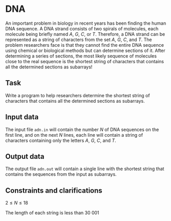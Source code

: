 # DNA

An important problem in biology in recent years has been finding the human DNA sequence. A DNA strand consists of two spirals of molecules, each molecule being briefly named $A$, $G$, $C$, or $T$. Therefore, a DNA strand can be represented as a string of characters from the set $A$, $G$, $C$, and $T$. The problem researchers face is that they cannot find the entire DNA sequence using chemical or biological methods but can determine sections of it. After determining a series of sections, the most likely sequence of molecules close to the real sequence is the shortest string of characters that contains all the determined sections as subarrays!

## Task

Write a program to help researchers determine the shortest string of characters that contains all the determined sections as subarrays.

## Input data

The input file `adn.in` will contain the number $N$ of DNA sequences on the first line, and on the next $N$ lines, each line will contain a string of characters containing only the letters $A$, $G$, $C$, and $T$.

## Output data

The output file `adn.out` will contain a single line with the shortest string that contains the sequences from the input as subarrays.

## Constraints and clarifications

$2 \leq N \leq 18$

The length of each string is less than $30\ 001$

If there are multiple solutions of minimum length, any one will be displayed

## Example

`adn.in`
```
5
GGATATAAAAAC
GATAACCGCGCAGTGATGAGA
TGATGAGATGGGGATATAAAA
AGATAGATGATAACCGCGCAGT
ATGGGGATATAAAAACTTTTTT
```

`adn.out`
```
AGATAGATGATAACCGCGCAGTGATGAGATGGGGATATAAAAACTTTTTT
```

## Explanation

$AGATAGATGATAACCGCGCAGT$

$GATAACCGCGCAGT$

$GATGAGA$

$TGATGAGA$

$TGGGGATATAAAA$

$ATGGGGATATAAAA$

$ACTTTTTT$

$GGATATAAAAAC$